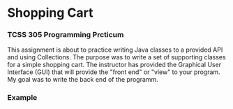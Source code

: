 # Shopping Cart
### TCSS 305 Programming Prcticum

This assignment is about to practice writing Java classes to a provided API and using Collections. The purpose was to 
write a set of supporting classes for a simple shopping cart. The instructor has provided the Graphical User 
Interface (GUI) that will provide the "front end" or "view" to your program. My goal was to write the back end of the programm.

### Example
